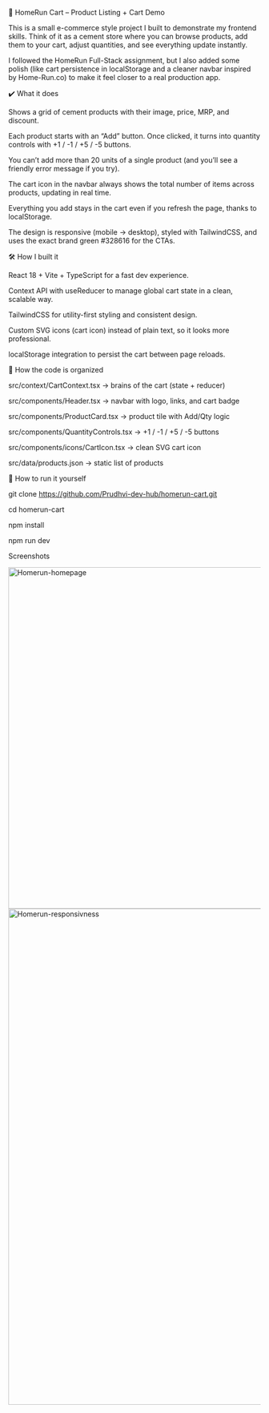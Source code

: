 🛒 HomeRun Cart – Product Listing + Cart Demo

This is a small e-commerce style project I built to demonstrate my frontend skills.
Think of it as a cement store where you can browse products, add them to your cart, adjust quantities, and see everything update instantly.

I followed the HomeRun Full-Stack assignment, but I also added some polish (like cart persistence in localStorage and a cleaner navbar inspired by Home-Run.co) to make it feel closer to a real production app.

✔️ What it does

Shows a grid of cement products with their image, price, MRP, and discount.

Each product starts with an “Add” button. Once clicked, it turns into quantity controls with +1 / -1 / +5 / -5 buttons.

You can’t add more than 20 units of a single product (and you’ll see a friendly error message if you try).

The cart icon in the navbar always shows the total number of items across products, updating in real time.

Everything you add stays in the cart even if you refresh the page, thanks to localStorage.

The design is responsive (mobile → desktop), styled with TailwindCSS, and uses the exact brand green #328616 for the CTAs.

🛠️ How I built it

React 18 + Vite + TypeScript for a fast dev experience.

Context API with useReducer to manage global cart state in a clean, scalable way.

TailwindCSS for utility-first styling and consistent design.

Custom SVG icons (cart icon) instead of plain text, so it looks more professional.

localStorage integration to persist the cart between page reloads.

📂 How the code is organized

src/context/CartContext.tsx → brains of the cart (state + reducer)

src/components/Header.tsx → navbar with logo, links, and cart badge

src/components/ProductCard.tsx → product tile with Add/Qty logic

src/components/QuantityControls.tsx → +1 / -1 / +5 / -5 buttons

src/components/icons/CartIcon.tsx → clean SVG cart icon

src/data/products.json → static list of products

🚀 How to run it yourself

git clone https://github.com/Prudhvi-dev-hub/homerun-cart.git

cd homerun-cart

npm install

npm run dev
  
Screenshots

<img width="1364" height="682" alt="Homerun-homepage" src="https://github.com/user-attachments/assets/d79afb88-5e60-49de-8df8-82dc1169b71b" />

<img width="566" height="991" alt="Homerun-responsivness" src="https://github.com/user-attachments/assets/41d1df8e-6ad2-4738-9a0d-40a7588c7372" />

